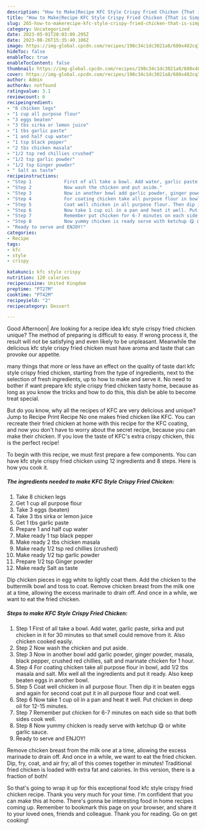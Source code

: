 ```yaml
---
description: "How to Make|Recipe KFC Style Crispy Fried Chicken {That is Simple"
title: "How to Make|Recipe KFC Style Crispy Fried Chicken {That is Simple"
slug: 265-how-to-makerecipe-kfc-style-crispy-fried-chicken-that-is-simple
category: Uncategorized
date: 2023-05-01T20:03:09.295Z
date: 2023-08-26T15:35:40.106Z
image: https://img-global.cpcdn.com/recipes/198c34c1dc3021a8/680x482cq70/kfc-style-crispy-fried-chicken-recipe-main-photo.jpg
hideToc: false
enableToc: true
enableTocContent: false
thumbnail: https://img-global.cpcdn.com/recipes/198c34c1dc3021a8/680x482cq70/kfc-style-crispy-fried-chicken-recipe-main-photo.jpg
cover: https://img-global.cpcdn.com/recipes/198c34c1dc3021a8/680x482cq70/kfc-style-crispy-fried-chicken-recipe-main-photo.jpg
author: Admin
authorAv: notfound
ratingvalue: 3.1
reviewcount: 6
recipeingredient:
- "8 chicken legs"
- "1 cup all purpose flour"
- "3 eggs beaten"
- "3 tbs sirka or lemon juice"
- "1 tbs garlic paste"
- "1 and half cup water"
- "1 tsp black pepper"
- "2 tbs chicken masala"
- "1/2 tsp red chillies crushed"
- "1/2 tsp garlic powder"
- "1/2 tsp Ginger powder"
- " Salt as taste"
recipeinstructions:
- "Step 1            First of all take a bowl. Add water, garlic paste, sirka and put chicken in it for 30 minutes so that smell could remove from it. Also chicken cooked easily."
- "Step 2            Now wash the chicken and put aside."
- "Step 3            Now in another bowl add garlic powder, ginger powder, masala, black pepper, crushed red chillies, salt and marinate chicken for 1 hour."
- "Step 4            For coating chicken take all purpose flour in bowl, add 1/2 tbs masala and salt. Mix well all the ingredients and put it ready. Also keep beaten eggs in another bowl."
- "Step 5            Coat well chicken in all purpose flour. Then dip it in beaten eggs and again for second coat put it in all purpose flour and coat well."
- "Step 6            Now take 1 cup oil in a pan and heat it well. Put chicken in deep oil for 12-15 minutes."
- "Step 7            Remember put chicken for 6-7 minutes on each side so that both sides cook well."
- "Step 8            Now yummy chicken is ready serve with ketchup 😋 or white garlic sauce."
- "Ready to serve and ENJOY!"
categories:
- Recipe
tags:
- kfc
- style
- crispy

katakunci: kfc style crispy 
nutrition: 120 calories
recipecuisine: United Kingdom
preptime: "PT27M"
cooktime: "PT42M"
recipeyield: "2"
recipecategory: Dessert

---
```



Good Afternoon| Are looking for a recipe idea kfc style crispy fried chicken unique? The method of preparing is difficult to easy. If wrong process it, the result will not be satisfying and even likely to be unpleasant. Meanwhile the delicious kfc style crispy fried chicken must have aroma and taste that can provoke our appetite.






many things that more or less have an effect on the quality of taste dari kfc style crispy fried chicken, starting from the type of ingredients, next to the selection of fresh ingredients, up to how to make and serve it. No need to bother if want prepare kfc style crispy fried chicken tasty home, because as long as you know the tricks and how to do this, this dish be able to become treat special.


But do you know, why all the recipes of KFC are very delicious and unique? Jump to Recipe Print Recipe No one makes fried chicken like KFC. You can recreate their fried chicken at home with this recipe for the KFC coating, and now you don&#39;t have to worry about the secret recipe, because you can make their chicken. If you love the taste of KFC&#39;s extra crispy chicken, this is the perfect recipe!


To begin with this recipe, we must first prepare a few components. You can have kfc style crispy fried chicken using 12 ingredients and 8 steps. Here is how you cook it.

<!--inarticleads1-->

##### The ingredients needed to make KFC Style Crispy Fried Chicken:

1. Take 8 chicken legs
1. Get 1 cup all purpose flour
1. Take 3 eggs (beaten)
1. Take 3 tbs sirka or lemon juice
1. Get 1 tbs garlic paste
1. Prepare 1 and half cup water
1. Make ready 1 tsp black pepper
1. Make ready 2 tbs chicken masala
1. Make ready 1/2 tsp red chillies (crushed)
1. Make ready 1/2 tsp garlic powder
1. Prepare 1/2 tsp Ginger powder
1. Make ready  Salt as taste


Dip chicken pieces in egg white to lightly coat them. Add the chicken to the buttermilk bowl and toss to coat. Remove chicken breast from the milk one at a time, allowing the excess marinade to drain off. And once in a while, we want to eat the fried chicken. 

<!--inarticleads2-->

##### Steps to make KFC Style Crispy Fried Chicken:

1. Step 1            First of all take a bowl. Add water, garlic paste, sirka and put chicken in it for 30 minutes so that smell could remove from it. Also chicken cooked easily.
1. Step 2            Now wash the chicken and put aside.
1. Step 3            Now in another bowl add garlic powder, ginger powder, masala, black pepper, crushed red chillies, salt and marinate chicken for 1 hour.
1. Step 4            For coating chicken take all purpose flour in bowl, add 1/2 tbs masala and salt. Mix well all the ingredients and put it ready. Also keep beaten eggs in another bowl.
1. Step 5            Coat well chicken in all purpose flour. Then dip it in beaten eggs and again for second coat put it in all purpose flour and coat well.
1. Step 6            Now take 1 cup oil in a pan and heat it well. Put chicken in deep oil for 12-15 minutes.
1. Step 7            Remember put chicken for 6-7 minutes on each side so that both sides cook well.
1. Step 8            Now yummy chicken is ready serve with ketchup 😋 or white garlic sauce.
1. Ready to serve and ENJOY!

Remove chicken breast from the milk one at a time, allowing the excess marinade to drain off. And once in a while, we want to eat the fried chicken. Dip, fry, coat, and air fry; all of this comes together in minutes! Traditional fried chicken is loaded with extra fat and calories. In this version, there is a fraction of both! 

So that's going to wrap it up for this exceptional food kfc style crispy fried chicken recipe. Thank you very much for your time. I'm confident that you can make this at home. There's gonna be interesting food in home recipes coming up. Remember to bookmark this page on your browser, and share it to your loved ones, friends and colleague. Thank you for reading. Go on get cooking!
